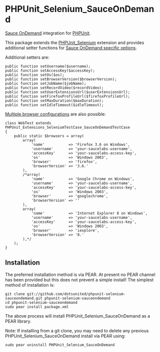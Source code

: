 PHPUnit_Selenium_SauceOnDemand
=============================

[Sauce OnDemand](http://saucelabs.com) integration for [PHPUnit](http://www.phpunit.de).

This package extends the [PHPUnit_Selenium](http://github.com/sebastianbergmann/phpunit-selenium) extension and provides additional setter functions for [Sauce OnDemand specific options](https://saucelabs.com/products/docs/sauce-ondemand).

Additional setters are:

    public function setUsername($username);
    public function setAccessKey($accessKey);
    public function setOs($os);
    public function setBrowserVersion($browserVersion);
    public function setJobName($jobName);
    public function setRecordVideo($recordVideo);
    public function setUserExtensionsUrl($userExtensionsUrl);
    public function setFirefoxProfileUrl($firefoxProfileUrl);
    public function setMaxDuration($maxDuration);
    public function setIdleTimeout($idleTimeout);

[Multiple browser configurations](http://www.phpunit.de/manual/3.5/en/selenium.html#selenium.seleniumtestcase.examples.WebTest3.php) are also possible:

    class WebTest extends PHPUnit_Extensions_SeleniumTestCase_SauceOnDemandTestCase
    {
        public static $browsers = array(
            array(
                'name'           => 'Firefox 3.6 on Windows',
                'username'       => 'your-saucelabs-username',
                'accessKey'      => 'your-saucelabs-access-key',
                'os'             => 'Windows 2003',
                'browser'        => 'firefox',
                'browserVersion' => '3.6.'
            ),
            /*array(
                'name'           => 'Google Chrome on Windows',
                'username'       => 'your-saucelabs-username',
                'accessKey'      => 'your-saucelabs-access-key',
                'os'             => 'Windows 2003',
                'browser'        => 'googlechrome',
                'browserVersion' => ''
            ),
            array(
                'name'           => 'Internet Explorer 8 on Windows',
                'username'       => 'your-saucelabs-username',
                'accessKey'      => 'your-saucelabs-access-key',
                'os'             => 'Windows 2003',
                'browser'        => 'iexplore',
                'browserVersion' => '8.'
            ),*/
        );
    }

## Installation ##

The preferred installation method is via PEAR. At present no PEAR channel has been provided but this does not prevent a simple install! The simplest method of installation is:

    git clone git://github.com/dotsunited/phpunit-selenium-sauceondemand.git phpunit-selenium-sauceondemand
    cd phpunit-selenium-sauceondemand
    sudo pear install package.xml

The above process will install PHPUnit_Selenium_SauceOnDemand as a PEAR library.

Note: If installing from a git clone, you may need to delete any previous PHPUnit_Selenium_SauceOnDemand install via PEAR using:

    sudo pear uninstall PHPUnit_Selenium_SauceOnDemand